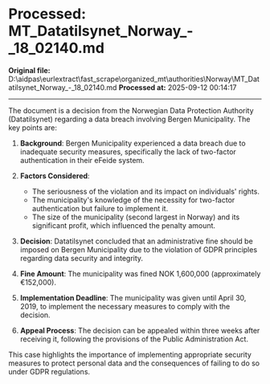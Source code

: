 # Processed: MT_Datatilsynet_Norway_-_18_02140.md

**Original file:** D:\aidpas\eurlextract\fast_scrape\organized_mt\authorities\Norway\MT_Datatilsynet_Norway_-_18_02140.md
**Processed at:** 2025-09-12 00:14:17

---

The document is a decision from the Norwegian Data Protection Authority (Datatilsynet) regarding a data breach involving Bergen Municipality. The key points are:

1. **Background**: Bergen Municipality experienced a data breach due to inadequate security measures, specifically the lack of two-factor authentication in their eFeide system.

2. **Factors Considered**:
   - The seriousness of the violation and its impact on individuals' rights.
   - The municipality's knowledge of the necessity for two-factor authentication but failure to implement it.
   - The size of the municipality (second largest in Norway) and its significant profit, which influenced the penalty amount.

3. **Decision**: Datatilsynet concluded that an administrative fine should be imposed on Bergen Municipality due to the violation of GDPR principles regarding data security and integrity.

4. **Fine Amount**: The municipality was fined NOK 1,600,000 (approximately €152,000).

5. **Implementation Deadline**: The municipality was given until April 30, 2019, to implement the necessary measures to comply with the decision.

6. **Appeal Process**: The decision can be appealed within three weeks after receiving it, following the provisions of the Public Administration Act.

This case highlights the importance of implementing appropriate security measures to protect personal data and the consequences of failing to do so under GDPR regulations.